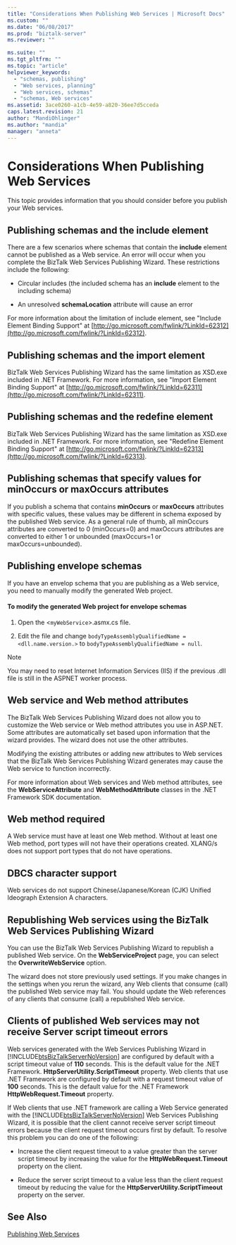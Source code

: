 ```yaml
---
title: "Considerations When Publishing Web Services | Microsoft Docs"
ms.custom: ""
ms.date: "06/08/2017"
ms.prod: "biztalk-server"
ms.reviewer: ""

ms.suite: ""
ms.tgt_pltfrm: ""
ms.topic: "article"
helpviewer_keywords: 
  - "schemas, publishing"
  - "Web services, planning"
  - "Web services, schemas"
  - "schemas, Web services"
ms.assetid: 3ace0260-a1cb-4e59-a820-36ee7d5cceda
caps.latest.revision: 21
author: "MandiOhlinger"
ms.author: "mandia"
manager: "anneta"
---
```

# Considerations When Publishing Web Services
This topic provides information that you should consider before you publish your Web services.  
  
## Publishing schemas and the include element  
 There are a few scenarios where schemas that contain the **include** element cannot be published as a Web service. An error will occur when you complete the BizTalk Web Services Publishing Wizard. These restrictions include the following:  
  
-   Circular includes (the included schema has an **include** element to the including schema)  
  
-   An unresolved **schemaLocation** attribute will cause an error  
  
 For more information about the limitation of include element, see "Include Element Binding Support" at [http://go.microsoft.com/fwlink/?LinkId=62312](http://go.microsoft.com/fwlink/?LinkId=62312).  
  
## Publishing schemas and the import element  
 BizTalk Web Services Publishing Wizard has the same limitation as XSD.exe included in .NET Framework. For more information, see "Import Element Binding Support" at [http://go.microsoft.com/fwlink/?LinkId=62311](http://go.microsoft.com/fwlink/?LinkId=62311).  
  
## Publishing schemas and the redefine element  
 BizTalk Web Services Publishing Wizard has the same limitation as XSD.exe included in .NET Framework. For more information, see "Redefine Element Binding Support" at [http://go.microsoft.com/fwlink/?LinkId=62313](http://go.microsoft.com/fwlink/?LinkId=62313).  
  
## Publishing schemas that specify values for minOccurs or maxOccurs attributes  
 If you publish a schema that contains **minOccurs** or **maxOccurs** attributes with specific values, these values may be different in schema exposed by the published Web service. As a general rule of thumb, all minOccurs attributes are converted to 0 (minOccurs=0) and maxOccurs attributes are converted to either 1 or unbounded (maxOccurs=1 or maxOccurs=unbounded).  
  
## Publishing envelope schemas  
 If you have an envelop schema that you are publishing as a Web service, you need to manually modify the generated Web project.  
  
#### To modify the generated Web project for envelope schemas  
  
1.  Open the <`myWebService`>.asmx.cs file.  
  
2.  Edit the file and change `bodyTypeAssemblyQualifiedName = <dll.name.version.>` to `bodyTypeAssemblyQualifiedName = null`.  
  
> [!NOTE]
>  You may need to reset Internet Information Services (IIS) if the previous .dll file is still in the ASPNET worker process.  
  
## Web service and Web method attributes  
 The BizTalk Web Services Publishing Wizard does not allow you to customize the Web service or Web method attributes you use in ASP.NET. Some attributes are automatically set based upon information that the wizard provides. The wizard does not use the other attributes.  
  
 Modifying the existing attributes or adding new attributes to Web services that the BizTalk Web Services Publishing Wizard generates may cause the Web service to function incorrectly.  
  
 For more information about Web services and Web method attributes, see the **WebServiceAttribute** and **WebMethodAttribute** classes in the .NET Framework SDK documentation.  
  
## Web method required  
 A Web service must have at least one Web method. Without at least one Web method, port types will not have their operations created. XLANG/s does not support port types that do not have operations.  
  
## DBCS character support  
 Web services do not support Chinese/Japanese/Korean (CJK) Unified Ideograph Extension A characters.  
  
## Republishing Web services using the BizTalk Web Services Publishing Wizard  
 You can use the BizTalk Web Services Publishing Wizard to republish a published Web service. On the **Web****Service****Project** page, you can select the **Overwrite****Web****Service** option.  
  
 The wizard does not store previously used settings. If you make changes in the settings when you rerun the wizard, any Web clients that consume (call) the published Web service may fail. You should update the Web references of any clients that consume (call) a republished Web service.  
  
## Clients of published Web services may not receive Server script timeout errors  
 Web services generated with the Web Services Publishing Wizard in [!INCLUDE[btsBizTalkServerNoVersion](../includes/btsbiztalkservernoversion-md.md)] are configured by default with a script timeout value of **110** seconds. This is the default value for the .NET Framework. **HttpServerUtility.ScriptTimeout** property. Web clients that use .NET Framework are configured by default with a request timeout value of **100** seconds. This is the default value for the .NET Framework **HttpWebRequest.Timeout** property.  
  
 If Web clients that use .NET framework are calling a Web Service generated with the [!INCLUDE[btsBizTalkServerNoVersion](../includes/btsbiztalkservernoversion-md.md)] Web Services Publishing Wizard, it is possible that the client cannot receive server script timeout errors because the client request timeout occurs first by default. To resolve this problem you can do one of the following:  
  
-   Increase the client request timeout to a value greater than the server script timeout by increasing the value for the **HttpWebRequest.Timeout** property on the client.  
  
-   Reduce the server script timeout to a value less than the client request timeout by reducing the value for the **HttpServerUtility.ScriptTimeout** property on the server.  
  
## See Also  
 [Publishing Web Services](../core/publishing-web-services.md)